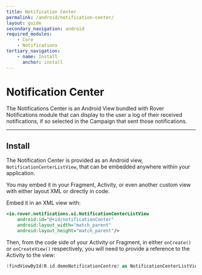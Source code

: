 ```yaml
---
title: Notification Center
permalink: /android/notification-center/
layout: guide
secondary_navigation: android
required_modules:
    - Core
    - Notifications
tertiary_navigation:
    - name: Install
      anchor: install
---
```


# Notification Center

The Notifications Center is an Android View bundled with Rover Notifications
module that can display to the user a log of their received notifications, if so
selected in the Campaign that sent those notifications.

---

## Install

The Notification Center is provided as an Android view,
`NotificationCenterListView`, that can be embedded anywhere within your
application.

You may embed it in your Fragment, Activity, or even another custom view with
either layout XML or directly in code.

Embed it in an XML view with:

```xml
<io.rover.notifications.ui.NotificationCenterListView
    android:id="@+id/notificationCenter"
    android:layout_width="match_parent"
    android:layout_height="match_parent"/>
```

Then, from the code side of your Activity or Fragment, in either `onCreate()` or
`onCreateView()` respectively, you will need to provide a reference to the
Activity to the view:

```kotlin
(findViewById(R.id.demoNotificationCentre) as NotificationCenterListView).activity = this
```
